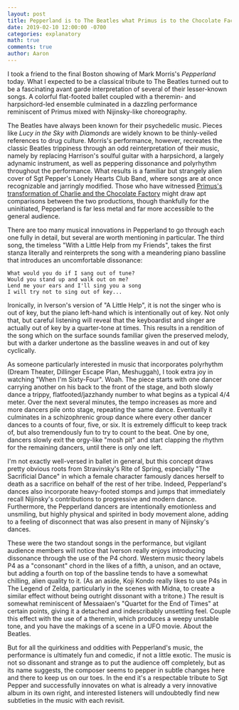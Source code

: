 ```yaml
---
layout: post
title: Pepperland is to The Beatles what Primus is to the Chocolate Factory
date: 2019-02-10 12:00:00 -0700
categories: explanatory
math: true
comments: true
author: Aaron
---
```



I took a friend to the final Boston showing of Mark Morris's *Pepperland* today. What I expected to be a classical tribute to The Beatles turned out to be a fascinating avant garde interpretation of several of their lesser-known songs. A colorful flat-footed ballet coupled with a theremin- and harpsichord-led ensemble culminated in a dazzling performance reminiscent of Primus mixed with Nijinsky-like choreography.  

The Beatles have always been known for their psychedelic music. Pieces like *Lucy in the Sky with Diamonds* are widely known to be thinly-veiled references to drug culture. Morris's performance, however, recreates the classic Beatles trippiness through an odd reinterpretation of their music, namely by replacing Harrison's soulful guitar with a harpsichord, a largely adynamic instrument, as well as peppering dissonance and polyrhythm throughout the performance. What results is a familiar but strangely alien cover of Sgt Pepper's Lonely Hearts Club Band, where songs are at once recognizable and jarringly modified. Those who have witnessed [Primus's transformation of Charlie and the Chocolate Factory](https://www.youtube.com/watch?v=5BmjMmnN_Z8) might draw apt comparisons between the two productions, though thankfully for the uninitiated, Pepperland is far less metal and far more accessible to the general audience.  

There are too many musical innovations in Pepperland to go through each one fully in detail, but several are worth mentioning in particular. The third song, the timeless "With a Little Help from my Friends", takes the first stanza literally and reinterprets the song with a meandering piano bassline that introduces an uncomfortable dissonance:  

~~~
What would you do if I sang out of tune?  
Would you stand up and walk out on me?  
Lend me your ears and I'll sing you a song  
I will try not to sing out of key...  
~~~  

Ironically, in Iverson's version of "A Little Help", it is not the singer who is out of key, but the piano left-hand which is intentionally out of key. Not only that, but careful listening will reveal that the keyboardist and singer are actually out of key by a quarter-tone at times. This results in a rendition of the song which on the surface sounds familiar given the preserved melody, but with a darker undertone as the bassline weaves in and out of key cyclically.  

As someone particularly interested in music that incorporates polyrhythm (Dream Theater, Dillinger Escape Plan, Meshuggah), I took extra joy in watching "When I'm Sixty-Four". Woah. The piece starts with one dancer carrying another on his back to the front of the stage, and both slowly dance a trippy, flatfooted/jazzhandy number to what begins as a typical 4/4 meter. Over the next several minutes, the tempo increases as more and more dancers pile onto stage, repeating the same dance. Eventually it culminates in a schizophrenic group dance where every other dancer dances to a counts of four, five, or six. It is extremely difficult to keep track of, but also tremendously fun to try to count to the beat. One by one, dancers slowly exit the orgy-like "mosh pit" and start clapping the rhythm for the remaining dancers, until there is only one left.  

I'm not exactly well-versed in ballet in general, but this concept draws pretty obvious roots from Stravinsky's Rite of Spring, especially "The Sacrificial Dance" in which a female character famously dances herself to death as a sacrifice on behalf of the rest of her tribe. Indeed, Pepperland's dances also incorporate heavy-footed stomps and jumps that immediately recall Nijinsky's contributions to progressive and modern dance. Furthermore, the Pepperland dancers are intentionally emotionless and unsmiling, but highly physical and spirited in body movement alone, adding to a feeling of disconnect that was also present in many of Nijinsky's dances.  

These were the two standout songs in the performance, but vigilant audience members will notice that Iverson really enjoys introducing dissonance through the use of the P4 chord. Western music theory labels P4 as a "consonant" chord in the likes of a fifth, a unison, and an octave, but adding a fourth on top of the bassline tends to have a somewhat chilling, alien quality to it. (As an aside, Koji Kondo really likes to use P4s in The Legend of Zelda, particularly in the scenes with Midna, to create a similar effect without being outright dissonant with a tritone.) The result is somewhat reminiscent of Messaiaen's "Quartet for the End of Times" at certain points, giving it a detached and indescribably unsettling feel. Couple this effect with the use of a theremin, which produces a weepy unstable tone, and you have the makings of a scene in a UFO movie. About the Beatles.  

But for all the quirkiness and oddities with Pepperland's music, the performance is ultimately fun and comedic, if not a little exotic. The music is not so dissonant and strange as to put the audience off completely, but as its name suggests, the composer seems to pepper in subtle changes here and there to keep us on our toes. In the end it's a respectable tribute to Sgt Pepper and successfully innovates on what is already a very innovative album in its own right, and interested listeners will undoubtedly find new subtleties in the music with each revisit.  